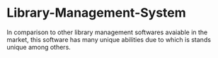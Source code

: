 # Library-Management-System
In comparison to other library management softwares avaiable in the market, this software has many unique abilities due to which is stands unique among others.